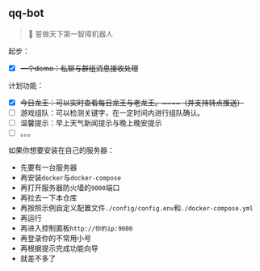 ## qq-bot

> :robot: 誓做天下第一智障机器人

起步：

- [x] ~~一个demo：私聊与群组消息接收处理~~

计划功能：

- [x] ~~今日龙王：可以实时查看每日龙王与老龙王。~~~~（并支持转点推送）~~
- [ ] 游戏组队：可以检测关键字，在一定时间内进行组队确认。
- [ ] 温馨提示：早上天气新闻提示与晚上晚安提示
- [ ] 。。。

如果你想要安装在自己的服务器：

- 先要有一台服务器
- 再安装`docker`与`docker-compose`
- 再打开服务器防火墙的`9000`端口
- 再拉去一下本仓库
- 再按照示例自定义配置文件`./config/config.env`和`./docker-compose.yml`
- 再运行
- 再进入控制面板`http://你的ip:9000`
- 再登录你的不常用小号
- 再根据提示完成功能向导
- 就差不多了